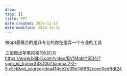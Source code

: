 ```yaml
---
draw:
tags: []
title: PPT
date created: 2024-11-17
date modified: 2024-12-31
---
```


做ppt最痛苦的是非专业的你在摆弄一个专业的工具

三招做出苹果风格的幻灯片  
https://www.bilibili.com/video/BV1MqktY6Et4/?spm_id_from=333.1007.tianma.2-2-5.click&vd_source=dea414ee2d39e74f662ceec0edffdf24
